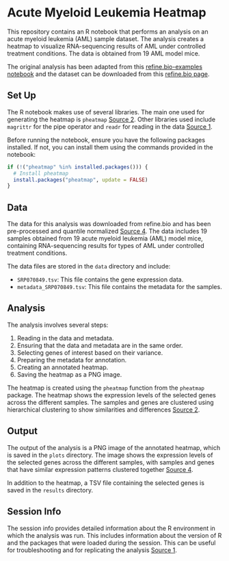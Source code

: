 
# Acute Myeloid Leukemia Heatmap

This repository contains an R notebook that performs an analysis on an acute myeloid leukemia (AML) sample dataset. The analysis creates a heatmap to visualize RNA-sequencing results of AML under controlled treatment conditions. The data is obtained from 19 AML model mice.

The original analysis has been adapted from this [refine.bio-examples notebook](https://alexslemonade.github.io/refinebio-examples/03-rnaseq/clustering_rnaseq_01_heatmap.html) and the dataset can be downloaded from this [refine.bio page](https://www.refine.bio/experiments/SRP070849).

## Set Up

The R notebook makes use of several libraries. The main one used for generating the heatmap is `pheatmap` [Source 2](https://www.reneshbedre.com/blog/heatmap-with-pheatmap-package-r.html). Other libraries used include `magrittr` for the pipe operator and `readr` for reading in the data [Source 1](https://davetang.org/muse/2018/05/15/making-a-heatmap-in-r-with-the-pheatmap-package/).

Before running the notebook, ensure you have the following packages installed. If not, you can install them using the commands provided in the notebook:

```r
if (!("pheatmap" %in% installed.packages())) {
  # Install pheatmap
  install.packages("pheatmap", update = FALSE)
}
```

## Data

The data for this analysis was downloaded from refine.bio and has been pre-processed and quantile normalized [Source 4](https://www.geeksforgeeks.org/draw-heatmap-with-clusters-using-pheatmap-in-r/). The data includes 19 samples obtained from 19 acute myeloid leukemia (AML) model mice, containing RNA-sequencing results for types of AML under controlled treatment conditions.

The data files are stored in the `data` directory and include:

- `SRP070849.tsv`: This file contains the gene expression data.
- `metadata_SRP070849.tsv`: This file contains the metadata for the samples.

## Analysis

The analysis involves several steps:

1. Reading in the data and metadata.
2. Ensuring that the data and metadata are in the same order.
3. Selecting genes of interest based on their variance.
4. Preparing the metadata for annotation.
5. Creating an annotated heatmap.
6. Saving the heatmap as a PNG image.

The heatmap is created using the `pheatmap` function from the `pheatmap` package. The heatmap shows the expression levels of the selected genes across the different samples. The samples and genes are clustered using hierarchical clustering to show similarities and differences [Source 2](https://www.reneshbedre.com/blog/heatmap-with-pheatmap-package-r.html).

## Output

The output of the analysis is a PNG image of the annotated heatmap, which is saved in the `plots` directory. The image shows the expression levels of the selected genes across the different samples, with samples and genes that have similar expression patterns clustered together [Source 4](https://www.geeksforgeeks.org/draw-heatmap-with-clusters-using-pheatmap-in-r/).

In addition to the heatmap, a TSV file containing the selected genes is saved in the `results` directory.

## Session Info

The session info provides detailed information about the R environment in which the analysis was run. This includes information about the version of R and the packages that were loaded during the session. This can be useful for troubleshooting and for replicating the analysis [Source 1](https://davetang.org/muse/2018/05/15/making-a-heatmap-in-r-with-the-pheatmap-package/).